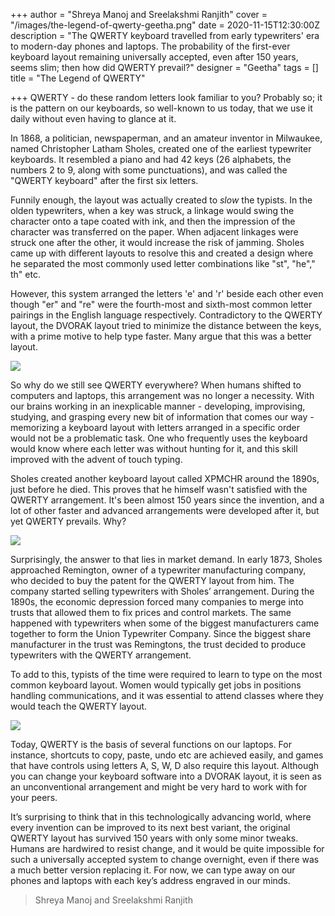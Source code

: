 +++
author = "Shreya Manoj and Sreelakshmi Ranjith"
cover = "/images/the-legend-of-qwerty-geetha.png"
date = 2020-11-15T12:30:00Z
description = "The QWERTY keyboard travelled from early typewriters' era to modern-day phones and laptops. The probability of the first-ever keyboard layout remaining universally accepted, even after 150 years, seems slim; then how did QWERTY prevail?"
designer = "Geetha"
tags = []
title = "The Legend of QWERTY"

+++
QWERTY - do these random letters look familiar to you? Probably so; it is the pattern on our keyboards, so well-known to us today, that we use it daily without even having to glance at it.

In 1868, a politician, newspaperman, and an amateur inventor in Milwaukee, named Christopher Latham Sholes, created one of the earliest typewriter keyboards. It resembled a piano and had 42 keys (26 alphabets, the numbers 2 to 9, along with some punctuations), and was called the "QWERTY keyboard" after the first six letters.

Funnily enough, the layout was actually created to _slow_ the typists. In the olden typewriters, when a key was struck, a linkage would swing the character onto a tape coated with ink, and then the impression of the character was transferred on the paper. When adjacent linkages were struck one after the other, it would increase the risk of jamming. Sholes came up with different layouts to resolve this and created a design where he separated the most commonly used letter combinations like "st", "he"," th" etc.

However, this system arranged the letters 'e' and 'r' beside each other even though "er" and "re" were the fourth-most and sixth-most common letter pairings in the English language respectively. Contradictory to the QWERTY layout, the DVORAK layout tried to minimize the distance between the keys, with a prime motive to help type faster. Many argue that this was a better layout.

![](/images/qwerty1.png)

So why do we still see QWERTY everywhere? When humans shifted to computers and laptops, this arrangement was no longer a necessity. With our brains working in an inexplicable manner - developing, improvising, studying, and grasping every new bit of information that comes our way - memorizing a keyboard layout with letters arranged in a specific order would not be a problematic task. One who frequently uses the keyboard would know where each letter was without hunting for it, and this skill improved with the advent of touch typing.

Sholes created another keyboard layout called XPMCHR around the 1890s, just before he died. This proves that he himself wasn't satisfied with the QWERTY arrangement. It's been almost 150 years since the invention, and a lot of other faster and advanced arrangements were developed after it, but yet QWERTY prevails. Why?

![](/images/qwerty2.png)

  
Surprisingly, the answer to that lies in market demand. In early 1873, Sholes approached Remington, owner of a typewriter manufacturing company, who decided to buy the patent for the QWERTY layout from him. The company started selling typewriters with Sholes’ arrangement. During the 1890s, the economic depression forced many companies to merge into trusts that allowed them to fix prices and control markets. The same happened with typewriters when some of the biggest manufacturers came together to form the Union Typewriter Company. Since the biggest share manufacturer in the trust was Remingtons, the trust decided to produce typewriters with the QWERTY arrangement.

To add to this, typists of the time were required to learn to type on the most common keyboard layout. Women would typically get jobs in positions handling communications, and it was essential to attend classes where they would teach the QWERTY layout.

![](/images/qwerty3.png)

Today, QWERTY is the basis of several functions on our laptops. For instance, shortcuts to copy, paste, undo etc are achieved easily, and games that have controls using letters A, S, W, D also require this layout. Although you can change your keyboard software into a DVORAK layout, it is seen as an unconventional arrangement and might be very hard to work with for your peers.

It’s surprising to think that in this technologically advancing world, where every invention can be improved to its next best variant, the original QWERTY layout has survived 150 years with only some minor tweaks. Humans are hardwired to resist change, and it would be quite impossible for such a universally accepted system to change overnight, even if there was a much better version replacing it. For now, we can type away on our phones and laptops with each key’s address engraved in our minds.

> Shreya Manoj and Sreelakshmi Ranjith